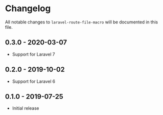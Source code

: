 # Changelog

All notable changes to `laravel-route-file-macro` will be documented in this file.

## 0.3.0 - 2020-03-07

- Support for Laravel 7

## 0.2.0 - 2019-10-02

- Support for Laravel 6

## 0.1.0 - 2019-07-25

- Initial release